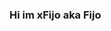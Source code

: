 ### Hi im xFijo aka Fijo

<!--
**xFijo/xFijo** is a ✨ _special_ ✨ repository because its `README.md` (this file) appears on your GitHub profile.
